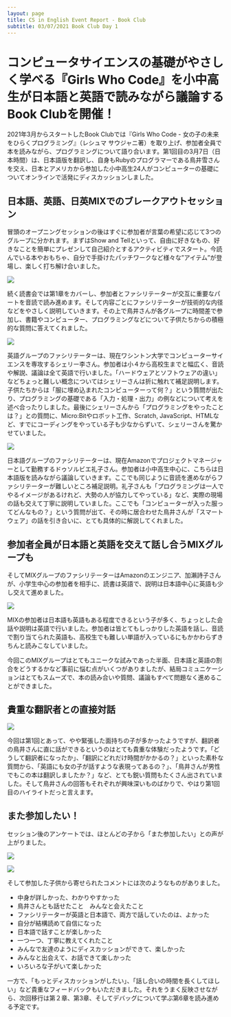 ```yaml
---
layout: page
title: CS in English Event Report - Book Club
subtitle: 03/07/2021 Book Club Day 1
---
```

# コンピュータサイエンスの基礎がやさしく学べる『Girls Who Code』を小中高生が日本語と英語で読みながら議論するBook Clubを開催！

2021年3月からスタートしたBook Clubでは『Girls Who Code - 女の子の未来をひらくプログラミング』（レシュマ サウジャニ著）を取り上げ、参加者全員で本を読みながら、プログラミングについて語り合います。第1回目の3月7日（日本時間）は、日本語版を翻訳し、自身もRubyのプログラマーである鳥井雪さんを交え、日本とアメリカから参加した小中高生24人がコンピューターの基礎についてオンラインで活発にディスカッションしました。

## 日本語、英語、日英MIXでのブレークアウトセッション

冒頭のオープニングセッションの後はすぐに参加者が言葉の希望に応じて3つのグループに分かれます。まずはShow and Tellといって、自由に好きなもの、好きなことを簡単にプレゼンして自己紹介とするアクティビティでスタート。今読んでいる本やおもちゃ、自分で手掛けたパッチワークなど様々な”アイテム”が登場し、楽しく打ち解け合いました。

![](/img/2021-03-07/showandtell.jpg)

続く読書会では第1章をカバーし、参加者とファシリテーターが交互に重要なパートを音読で読み進めます。そして内容ごとにファシリテーターが技術的な内径などをやさしく説明していきます。その上で鳥井さんが各グループに時間差で参加し、書籍やコンピューター、プログラミングなどについて子供たちからの積極的な質問に答えてくれました。

![](/img/2021-03-07/shelly.png)

英語グループのファシリテーターは、現在ワシントン大学でコンピューターサイエンスを専攻するシェリー李さん。参加者は小４から高校生までと幅広く、音読や解説、議論は全て英語で行いました。「ハードウェアとソフトウェアの違い」などちょっと難しい概念についてはシェリーさんは折に触れて補足説明します。子供たちからは「服に埋め込まれたコンピューターって何？」という質問が出たり、プログラミングの基礎である「入力・処理・出力」の例などについて考えを述べ合ったりしました。最後にシェリーさんから「プログラミングをやったことは？」との質問に、Micro:Bitやロボット工作、Scratch, JavaScript、HTMLなど、すでにコーディングをやっている子も少なからずいて、シェリーさんを驚かせていました。

![](/img/2021-03-07/reiko.png)


日本語グループのファシリテーターは、現在Amazonでプロジェクトマネージャーとして勤務するドゥソルビエ礼子さん。参加者は小中高生中心に、こちらは日本語版を読みながら議論していきます。ここでも同じように音読を進めながらファシリテーターが難しいところ補足説明。礼子さんも「プログラミングは一人でやるイメージがあるけれど、大勢の人が協力してやっている」など、実際の現場の話も交えて丁寧に説明していました。ここでも「コンピューターが入った服ってどんなもの？」という質問が出て、その時に居合わせた鳥井さんが「スマートウェア」の話を引き合いに、とても具体的に解説してくれました。

## 参加者全員が日本語と英語を交えて話し合うMIXグループも

そしてMIXグループのファシリテーターはAmazonのエンジニア、加瀨詩子さんが、小学生中心の参加者を相手に、読書は英語で、説明は日本語中心に英語も少し交えて進めました。

![](/img/2021-03-07/utako.png)

MIXの参加者は日本語も英語もある程度できるという子が多く、ちょっとした会話や説明は英語で行いました。参加者は皆とてもしっかりした英語を話し、音読で割り当てられた英語も、高校生でも難しい単語が入っているにもかかわらずきちんと読みこなしていました。

今回このMIXグループはとてもユニークな試みであった半面、日本語と英語の割合をどうするかなど事前に悩む点がいくつがありましたが、結局コミュニケーションはとてもスムーズで、本の読み合いや質問、議論もすべて問題なく進めることができました。

## 貴重な翻訳者との直接対話

![](/img/2021-03-07/torii.png)

今回は第1回とあって、やや緊張した面持ちの子が多かったようですが、翻訳者の鳥井さんに直に話ができるというのはとても貴重な体験だったようです。「どうして翻訳者になったか」、「翻訳にどれだけ時間がかかるの？」といった素朴な質問から、「英語にも女の子が話すような表現ってあるの？」、「鳥井さんが男性でもこの本は翻訳しましたか？」など、とても鋭い質問もたくさん出されていました。そして鳥井さんの回答もそれぞれが興味深いものばかりで、やはり第1回目のハイライトだっと言えます。

## また参加したい！

セッション後のアンケートでは、ほとんどの子から「また参加したい」との声が上がりました。

![](/img/2021-03-07/graph1.JPG)

![](/img/2021-03-07/graph2.JPG)

そして参加した子供から寄せられたコメントには次のようなものがありました。

- 中身が詳しかった、わかりやすかった
- 鳥井さんとも話せたこと　みんなと会えたこと
- ファシリテーターが英語と日本語で、両方で話していたのは、よかった
- 自分が結構読めて自信になった
- 日本語で話すことが楽しかった
- 一つ一つ、丁寧に教えてくれたこと
- みんなで友達のようにディスカッションができて、楽しかった
- みんなと出会えて、お話できて楽しかった
- いろいろな子がいて楽しかった

一方で、「もっとディスカッションがしたい」、「話し合いの時間を長くしてほしい」など貴重なフィードバックもいただきました。それをうまく反映させながら、次回移行は第２章、第3章、そしてデバッグについて学ぶ第6章を読み進める予定です。


